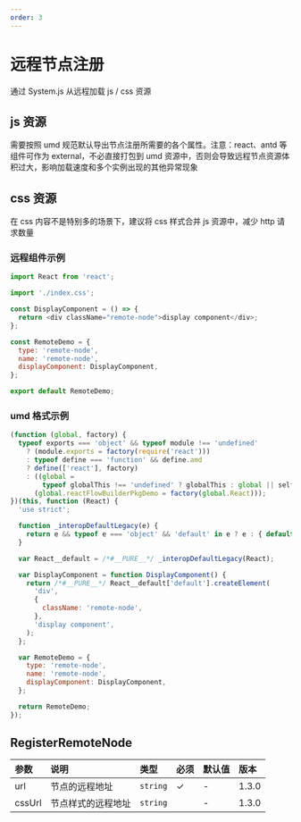 ```yaml
---
order: 3
---
```


# 远程节点注册

通过 System.js 从远程加载 js / css 资源

## js 资源

需要按照 umd 规范默认导出节点注册所需要的各个属性。注意：react、antd 等组件可作为 external，不必直接打包到 umd 资源中，否则会导致远程节点资源体积过大，影响加载速度和多个实例出现的其他异常现象

## css 资源

在 css 内容不是特别多的场景下，建议将 css 样式合并 js 资源中，减少 http 请求数量

### 远程组件示例

```javascript
import React from 'react';

import './index.css';

const DisplayComponent = () => {
  return <div className="remote-node">display component</div>;
};

const RemoteDemo = {
  type: 'remote-node',
  name: 'remote-node',
  displayComponent: DisplayComponent,
};

export default RemoteDemo;
```

### umd 格式示例

```javascript
(function (global, factory) {
  typeof exports === 'object' && typeof module !== 'undefined'
    ? (module.exports = factory(require('react')))
    : typeof define === 'function' && define.amd
    ? define(['react'], factory)
    : ((global =
        typeof globalThis !== 'undefined' ? globalThis : global || self),
      (global.reactFlowBuilderPkgDemo = factory(global.React)));
})(this, function (React) {
  'use strict';

  function _interopDefaultLegacy(e) {
    return e && typeof e === 'object' && 'default' in e ? e : { default: e };
  }

  var React__default = /*#__PURE__*/ _interopDefaultLegacy(React);

  var DisplayComponent = function DisplayComponent() {
    return /*#__PURE__*/ React__default['default'].createElement(
      'div',
      {
        className: 'remote-node',
      },
      'display component',
    );
  };

  var RemoteDemo = {
    type: 'remote-node',
    name: 'remote-node',
    displayComponent: DisplayComponent,
  };

  return RemoteDemo;
});
```

## RegisterRemoteNode

| 参数   | 说明               | 类型     | 必须 | 默认值 | 版本  |
| :----- | :----------------- | :------- | :--- | :----- | :---- |
| url    | 节点的远程地址     | `string` | ✓    | -      | 1.3.0 |
| cssUrl | 节点样式的远程地址 | `string` |      | -      | 1.3.0 |

<code src="./demo/remote/index.tsx" />
